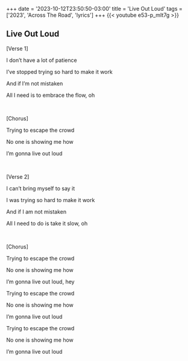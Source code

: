 +++
date = '2023-10-12T23:50:50-03:00'
title = 'Live Out Loud'
tags = ['2023', 'Across The Road',  'lyrics']
+++
{{< youtube e53-p_mIt7g >}}

## Live Out Loud

[Verse 1]

I don’t have a lot of patience

I’ve stopped trying so hard to make it work

And if I’m not mistaken

All I need is to embrace the flow, oh

&nbsp;

[Chorus]

Trying to escape the crowd

No one is showing me how

I’m gonna live out loud

&nbsp;

[Verse 2]

I can’t bring myself to say it

I was trying so hard to make it work

And if I am not mistaken

All I need to do is take it slow, oh

&nbsp;

[Chorus]

Trying to escape the crowd

No one is showing me how

I’m gonna live out loud, hey

Trying to escape the crowd

No one is showing me how

I’m gonna live out loud

Trying to escape the crowd

No one is showing me how

I’m gonna live out loud